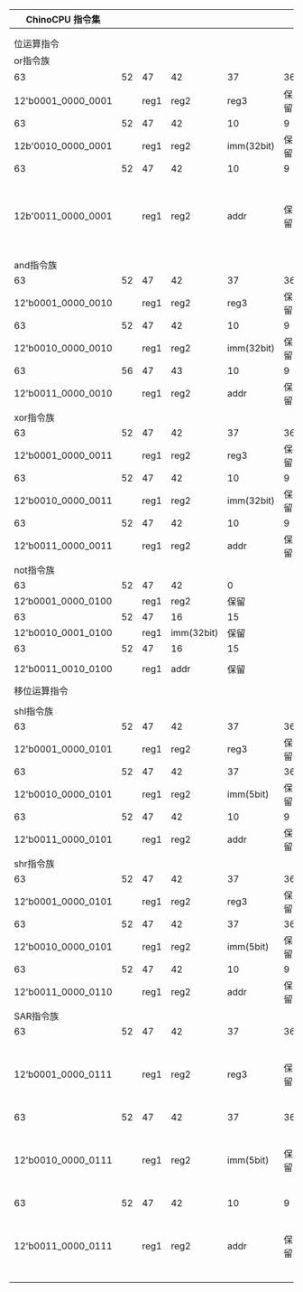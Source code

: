 | ChinoCPU 指令集         |    |      |              |              |    |   |   |   |                                                                           |   |                    |   |   |   |   |   |   |   |   |   |   |   |   |   |
|----------------------|----|------|--------------|--------------|----|---|---|---|---------------------------------------------------------------------------|---|--------------------|---|---|---|---|---|---|---|---|---|---|---|---|---|
|                      |    |      |              |              |    |   |   |   |                                                                           |   |                    |   |   |   |   |   |   |   |   |   |   |   |   |   |
|                      |    |      |              |              |    |   |   |   |                                                                           |   |                    |   |   |   |   |   |   |   |   |   |   |   |   |   |
| 位运算指令                |    |      |              |              |    |   |   |   |                                                                           |   |                    |   |   |   |   |   |   |   |   |   |   |   |   |   |
| or指令族                |    |      |              |              |    |   |   |   |                                                                           |   |                    |   |   |   |   |   |   |   |   |   |   |   |   |   |
| 63                   | 52 | 47   | 42           | 37           | 36 | 0 |   |   | 指令行为                                                                      |   | 备注                 |   |   |   |   |   |   |   |   |   |   |   |   |   |
| 12'b0001\_0000\_0001 |    | reg1 | reg2         | reg3         | 保留 |   |   |   | reg1 = reg2 \| reg3                                                       |   |                    |   |   |   |   |   |   |   |   |   |   |   |   |   |
| 63                   | 52 | 47   | 42           | 10           | 9  | 0 |   |   |                                                                           |   |                    |   |   |   |   |   |   |   |   |   |   |   |   |   |
| 12b'0010\_0000\_0001 |    | reg1 | reg2         | imm\(32bit\) | 保留 |   |   |   | reg1 = reg2 \| imm                                                        |   |                    |   |   |   |   |   |   |   |   |   |   |   |   |   |
| 63                   | 52 | 47   | 42           | 10           | 9  | 0 |   |   |                                                                           |   |                    |   |   |   |   |   |   |   |   |   |   |   |   |   |
| 12b'0011\_0000\_0001 |    | reg1 | reg2         | addr         | 保留 |   |   |   | reg1 = reg2 \| \[addr\]                                                   |   | \[addr\]指addr指向的内存 |   |   |   |   |   |   |   |   |   |   |   |   |   |
| and指令族               |    |      |              |              |    |   |   |   |                                                                           |   |                    |   |   |   |   |   |   |   |   |   |   |   |   |   |
| 63                   | 52 | 47   | 42           | 37           | 36 | 0 |   |   |                                                                           |   |                    |   |   |   |   |   |   |   |   |   |   |   |   |   |
| 12'b0001\_0000\_0010 |    | reg1 | reg2         | reg3         | 保留 |   |   |   | reg1 = reg2 & reg3                                                        |   |                    |   |   |   |   |   |   |   |   |   |   |   |   |   |
| 63                   | 52 | 47   | 42           | 10           | 9  | 0 |   |   |                                                                           |   |                    |   |   |   |   |   |   |   |   |   |   |   |   |   |
| 12'b0010\_0000\_0010 |    | reg1 | reg2         | imm\(32bit\) | 保留 |   |   |   | reg1 = reg2 & imm                                                         |   |                    |   |   |   |   |   |   |   |   |   |   |   |   |   |
| 63                   | 56 | 47   | 43           | 10           | 9  | 0 |   |   |                                                                           |   |                    |   |   |   |   |   |   |   |   |   |   |   |   |   |
| 12'b0011\_0000\_0010 |    | reg1 | reg2         | addr         | 保留 |   |   |   | reg1 = reg2 & \[addr\]                                                    |   |                    |   |   |   |   |   |   |   |   |   |   |   |   |   |
| xor指令族               |    |      |              |              |    |   |   |   |                                                                           |   |                    |   |   |   |   |   |   |   |   |   |   |   |   |   |
| 63                   | 52 | 47   | 42           | 37           | 36 | 0 |   |   |                                                                           |   |                    |   |   |   |   |   |   |   |   |   |   |   |   |   |
| 12'b0001\_0000\_0011 |    | reg1 | reg2         | reg3         | 保留 |   |   |   | reg1 = reg2  ^ reg3                                                       |   |                    |   |   |   |   |   |   |   |   |   |   |   |   |   |
| 63                   | 52 | 47   | 42           | 10           | 9  | 0 |   |   |                                                                           |   |                    |   |   |   |   |   |   |   |   |   |   |   |   |   |
| 12'b0010\_0000\_0011 |    | reg1 | reg2         | imm\(32bit\) | 保留 |   |   |   | reg1 = reg2 ^ imm                                                         |   |                    |   |   |   |   |   |   |   |   |   |   |   |   |   |
| 63                   | 52 | 47   | 42           | 10           | 9  | 0 |   |   |                                                                           |   |                    |   |   |   |   |   |   |   |   |   |   |   |   |   |
| 12'b0011\_0000\_0011 |    | reg1 | reg2         | addr         | 保留 |   |   |   | reg1 =reg2 ^ \[addr\]                                                     |   |                    |   |   |   |   |   |   |   |   |   |   |   |   |   |
| not指令族               |    |      |              |              |    |   |   |   |                                                                           |   |                    |   |   |   |   |   |   |   |   |   |   |   |   |   |
| 63                   | 52 | 47   | 42           | 0            |    |   |   |   |                                                                           |   |                    |   |   |   |   |   |   |   |   |   |   |   |   |   |
| 12‘b0001\_0000\_0100 |    | reg1 | reg2         | 保留           |    |   |   |   | reg1 = ~reg1                                                              |   |                    |   |   |   |   |   |   |   |   |   |   |   |   |   |
| 63                   | 52 | 47   | 16           | 15           |    | 0 |   |   |                                                                           |   |                    |   |   |   |   |   |   |   |   |   |   |   |   |   |
| 12'b0010\_0001\_0100 |    | reg1 | imm\(32bit\) | 保留           |    |   |   |   | reg1 = ~imm                                                               |   |                    |   |   |   |   |   |   |   |   |   |   |   |   |   |
| 63                   | 52 | 47   | 16           | 15           |    | 0 |   |   |                                                                           |   |                    |   |   |   |   |   |   |   |   |   |   |   |   |   |
| 12'b0011\_0010\_0100 |    | reg1 | addr         | 保留           |    |   |   |   | reg1 = ~\[addr\]                                                          |   |                    |   |   |   |   |   |   |   |   |   |   |   |   |   |
| 移位运算指令               |    |      |              |              |    |   |   |   |                                                                           |   |                    |   |   |   |   |   |   |   |   |   |   |   |   |   |
|                      |    |      |              |              |    |   |   |   |                                                                           |   |                    |   |   |   |   |   |   |   |   |   |   |   |   |   |
| shl指令族               |    |      |              |              |    |   |   |   |                                                                           |   |                    |   |   |   |   |   |   |   |   |   |   |   |   |   |
| 63                   | 52 | 47   | 42           | 37           | 36 | 0 |   |   |                                                                           |   |                    |   |   |   |   |   |   |   |   |   |   |   |   |   |
| 12'b0001\_0000\_0101 |    | reg1 | reg2         | reg3         | 保留 |   |   |   | reg1 = reg2 << reg3                                                       |   |                    |   |   |   |   |   |   |   |   |   |   |   |   |   |
| 63                   | 52 | 47   | 42           | 37           | 36 | 0 |   |   |                                                                           |   |                    |   |   |   |   |   |   |   |   |   |   |   |   |   |
| 12'b0010\_0000\_0101 |    | reg1 | reg2         | imm\(5bit\)  | 保留 |   |   |   | reg1 = reg2 << imm                                                        |   |                    |   |   |   |   |   |   |   |   |   |   |   |   |   |
| 63                   | 52 | 47   | 42           | 10           | 9  | 0 |   |   |                                                                           |   |                    |   |   |   |   |   |   |   |   |   |   |   |   |   |
| 12'b0011\_0000\_0101 |    | reg1 | reg2         | addr         | 保留 |   |   |   | reg1 = reg2 << \[addr\]                                                   |   |                    |   |   |   |   |   |   |   |   |   |   |   |   |   |
| shr指令族               |    |      |              |              |    |   |   |   |                                                                           |   |                    |   |   |   |   |   |   |   |   |   |   |   |   |   |
| 63                   | 52 | 47   | 42           | 37           | 36 | 0 |   |   |                                                                           |   |                    |   |   |   |   |   |   |   |   |   |   |   |   |   |
| 12'b0001\_0000\_0101 |    | reg1 | reg2         | reg3         | 保留 |   |   |   | reg1 = reg2 >> reg3                                                       |   |                    |   |   |   |   |   |   |   |   |   |   |   |   |   |
| 63                   | 52 | 47   | 42           | 37           | 36 | 0 |   |   |                                                                           |   |                    |   |   |   |   |   |   |   |   |   |   |   |   |   |
| 12'b0010\_0000\_0101 |    | reg1 | reg2         | imm\(5bit\)  | 保留 |   |   |   | reg1 = reg2 >> imm                                                        |   |                    |   |   |   |   |   |   |   |   |   |   |   |   |   |
| 63                   | 52 | 47   | 42           | 10           | 9  | 0 |   |   |                                                                           |   |                    |   |   |   |   |   |   |   |   |   |   |   |   |   |
| 12'b0011\_0000\_0110 |    | reg1 | reg2         | addr         | 保留 |   |   |   | reg1 = reg2 >> \[addr\]                                                   |   |                    |   |   |   |   |   |   |   |   |   |   |   |   |   |
| SAR指令族               |    |      |              |              |    |   |   |   |                                                                           |   |                    |   |   |   |   |   |   |   |   |   |   |   |   |   |
| 63                   | 52 | 47   | 42           | 37           | 36 | 0 |   |   |                                                                           |   |                    |   |   |   |   |   |   |   |   |   |   |   |   |   |
| 12‘b0001\_0000\_0111 |    | reg1 | reg2         | reg3         | 保留 |   |   |   | reg1 = \(reg1\[31:31\-reg3\] = reg1\[31\]\) \|  \(reg2 >> reg3\)          |   |                    |   |   |   |   |   |   |   |   |   |   |   |   |   |
| 63                   | 52 | 47   | 42           | 37           | 36 | 0 |   |   |                                                                           |   |                    |   |   |   |   |   |   |   |   |   |   |   |   |   |
| 12'b0010\_0000\_0111 |    | reg1 | reg2         | imm\(5bit\)  | 保留 |   |   |   | reg1 = \(reg1\[31:31\-imm\] = reg1\[31\]\) \|  \(reg2 >> imm\)            |   |                    |   |   |   |   |   |   |   |   |   |   |   |   |   |
| 63                   | 52 | 47   | 42           | 10           | 9  | 0 |   |   |                                                                           |   |                    |   |   |   |   |   |   |   |   |   |   |   |   |   |
| 12'b0011\_0000\_0111 |    | reg1 | reg2         | addr         | 保留 |   |   |   | reg1 = \(reg1\[31:31\-\[addr\] \] = reg1\[31\]\) \|  \(reg2 >> \[addr\]\) |   |                    |   |   |   |   |   |   |   |   |   |   |   |   |   |
